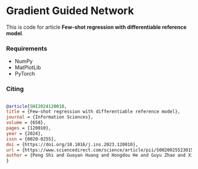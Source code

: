 # Gradient Guided Network

This is code for article **Few-shot regression with differentiable reference model**.

### Requirements

- NumPy
- MatPlotLib
- PyTorch

### Citing
```bibtex

@article{SHI2024120010,
title = {Few-shot regression with differentiable reference model},
journal = {Information Sciences},
volume = {658},
pages = {120010},
year = {2024},
issn = {0020-0255},
doi = {https://doi.org/10.1016/j.ins.2023.120010},
url = {https://www.sciencedirect.com/science/article/pii/S0020025523015955},
author = {Peng Shi and Guoyan Huang and Hongdou He and Guyu Zhao and Xiaobing Hao and Yifang Huang},
}
```

